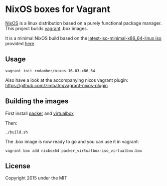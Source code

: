 NixOS boxes for Vagrant
=======================

[NixOS](http://nixos.org) is a linux distribution based on a purely functional
package manager. This project builds [vagrant](http://vagrantup.com) .box images.

It is a minimal NixOS build based on the
[latest-iso-minimal-x86_64-linux iso](https://nixos.org/releases/nixos/latest-iso-minimal-x86_64-linux)
provided [here](https://nixos.org/nixos/download.html).

Usage
-----

```
vagrant init rodamber/nixos-16.03-x86_64
```

Also have a look at the accompanying nixos vagrant plugin:
https://github.com/zimbatm/vagrant-nixos-plugin

Building the images
-------------------

First install [packer](http://packer.io) and [virtualbox](https://www.virtualbox.org/)

Then:

```
./build.sh
```

The .box image is now ready to go and you can use it in vagrant:

```
vagrant box add nixbox64 packer_virtualbox-iso_virtualbox.box
```

License
-------

Copyright 2015 under the MIT
